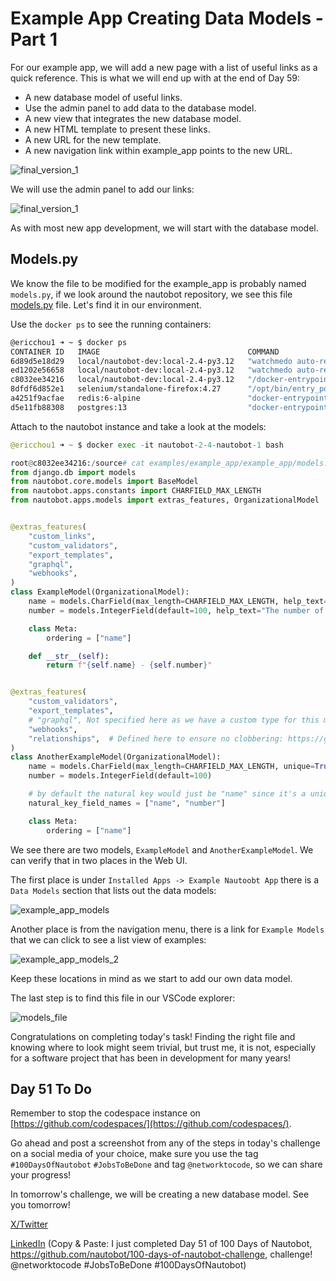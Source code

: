# Example App Creating Data Models - Part 1

For our example app, we will add a new page with a list of useful links as a quick reference. This is what we will end up with at the end of Day 59:

- A new database model of useful links.
- Use the admin panel to add data to the database model.
- A new view that integrates the new database model.
- A new HTML template to present these links.
- A new URL for the new template.
- A new navigation link within example_app points to the new URL.

![final_version_1](images/final_version_1.png)

We will use the admin panel to add our links:

![final_version_1](images/final_version_admin_panel.png)

As with most new app development, we will start with the database model.

## Models.py

We know the file to be modified for the example_app is probably named `models.py`, if we look around the nautobot repository, we see this file [models.py](https://github.com/nautobot/nautobot/blob/develop/examples/example_app/example_app/models.py) file. Let's find it in our environment.

Use the `docker ps` to see the running containers:

```sh
@ericchou1 ➜ ~ $ docker ps
CONTAINER ID   IMAGE                                 COMMAND                  CREATED      STATUS                       PORTS                                                                                                          NAMES
6d89d5e18d29   local/nautobot-dev:local-2.4-py3.12   "watchmedo auto-rest…"   3 days ago   Up About an hour (healthy)   8080/tcp                                                                                                       nautobot-2-4-celery_beat-1
ed1202e56658   local/nautobot-dev:local-2.4-py3.12   "watchmedo auto-rest…"   3 days ago   Up About an hour (healthy)   0.0.0.0:6898->6898/tcp, :::6898->6898/tcp, 0.0.0.0:8081->8080/tcp, :::8081->8080/tcp                           nautobot-2-4-celery_worker-1
c8032ee34216   local/nautobot-dev:local-2.4-py3.12   "/docker-entrypoint.…"   3 days ago   Up About an hour (healthy)   0.0.0.0:6899->6899/tcp, :::6899->6899/tcp, 0.0.0.0:8080->8080/tcp, :::8080->8080/tcp                           nautobot-2-4-nautobot-1
8dfdf6d852e1   selenium/standalone-firefox:4.27      "/opt/bin/entry_poin…"   3 days ago   Up About an hour             5900/tcp, 0.0.0.0:4444->4444/tcp, :::4444->4444/tcp, 0.0.0.0:15900->15900/tcp, :::15900->15900/tcp, 9000/tcp   nautobot-2-4-selenium-1
a4251f9acfae   redis:6-alpine                        "docker-entrypoint.s…"   3 days ago   Up About an hour (healthy)   6379/tcp                                                                                                       nautobot-2-4-redis-1
d5e11fb88308   postgres:13                           "docker-entrypoint.s…"   3 days ago   Up About an hour (healthy)   5432/tcp                                                                                                       nautobot-2-4-db-1
```

Attach to the nautobot instance and take a look at the models:

```py
@ericchou1 ➜ ~ $ docker exec -it nautobot-2-4-nautobot-1 bash

root@c8032ee34216:/source# cat examples/example_app/example_app/models.py 
from django.db import models
from nautobot.core.models import BaseModel 
from nautobot.apps.constants import CHARFIELD_MAX_LENGTH
from nautobot.apps.models import extras_features, OrganizationalModel


@extras_features(
    "custom_links",
    "custom_validators",
    "export_templates",
    "graphql",
    "webhooks",
)
class ExampleModel(OrganizationalModel):
    name = models.CharField(max_length=CHARFIELD_MAX_LENGTH, help_text="The name of this Example.", unique=True)
    number = models.IntegerField(default=100, help_text="The number of this Example.")

    class Meta:
        ordering = ["name"]

    def __str__(self):
        return f"{self.name} - {self.number}"


@extras_features(
    "custom_validators",
    "export_templates",
    # "graphql", Not specified here as we have a custom type for this model, see example_app.graphql.types
    "webhooks",
    "relationships",  # Defined here to ensure no clobbering: https://github.com/nautobot/nautobot/issues/3592
)
class AnotherExampleModel(OrganizationalModel):
    name = models.CharField(max_length=CHARFIELD_MAX_LENGTH, unique=True)
    number = models.IntegerField(default=100)

    # by default the natural key would just be "name" since it's a unique field. But we can override it:
    natural_key_field_names = ["name", "number"]

    class Meta:
        ordering = ["name"]

```

We see there are two models, `ExampleModel` and `AnotherExampleModel`. We can verify that in two places in the Web UI.

The first place is under `Installed Apps -> Example Nautoobt App` there is a `Data Models` section that lists out the data models:

![example_app_models](images/example_app_models.png)

Another place is from the navigation menu, there is a link for `Example Models` that we can click to see a list view of examples:

![example_app_models_2](images/example_app_models_2.png)

Keep these locations in mind as we start to add our own data model.

The last step is to find this file in our VSCode explorer:

![models_file](images/models_file.png)

Congratulations on completing today's task! Finding the right file and knowing where to look might seem trivial, but trust me, it is not, especially for a software project that has been in development for many years!

## Day 51 To Do

Remember to stop the codespace instance on [https://github.com/codespaces/](https://github.com/codespaces/).

Go ahead and post a screenshot from any of the steps in today's challenge on a social media of your choice, make sure you use the tag `#100DaysOfNautobot` `#JobsToBeDone` and tag `@networktocode`, so we can share your progress!

In tomorrow's challenge, we will be creating a new database model. See you tomorrow!

[X/Twitter](https://twitter.com/intent/tweet?url=https://github.com/nautobot/100-days-of-nautobot&text=I+just+completed+Day+51+of+the+100+days+of+nautobot+challenge+!&hashtags=100DaysOfNautobot,JobsToBeDone)

[LinkedIn](https://www.linkedin.com/) (Copy & Paste: I just completed Day 51 of 100 Days of Nautobot, https://github.com/nautobot/100-days-of-nautobot-challenge, challenge! @networktocode #JobsToBeDone #100DaysOfNautobot)